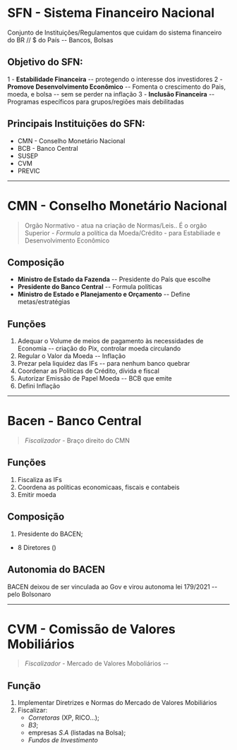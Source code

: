 # SFN - Sistema Financeiro Nacional
Conjunto de Instituições/Regulamentos que cuidam do sistema financeiro do BR // $ do País -- Bancos, Bolsas

## Objetivo do SFN:
1 - **Estabilidade Financeira** -- protegendo o interesse dos investidores
2 - **Promove Desenvolvimento Econômico** -- Fomenta o crescimento do Pais, moeda, e bolsa -- sem se perder na inflação
3 - **Inclusão Financeira** -- Programas específicos para grupos/regiões mais debilitadas

## Principais Instituições do SFN:
- CMN - Conselho Monetário Nacional
- BCB - Banco Central
- SUSEP
- CVM
- PREVIC

---

# CMN - Conselho Monetário Nacional
> Orgão Normativo - atua na criação de Normas/Leis..
É o orgão Superior - *Formula* a política da Moeda/Crédito - para Estabiliade e Desenvolvimento Econômico

## Composição
- **Ministro de Estado da Fazenda** -- Presidente do País que escolhe
- **Presidente do Banco Central** -- Formula políticas
- **Ministro de Estado e Planejamento e Orçamento** -- Define metas/estratégias

## Funções
1. Adequar o Volume de meios de pagamento às necessidades de Economia -- criação do Pix, controlar moeda circulando
2. Regular o Valor da Moeda -- Inflação
3. Prezar pela liquidez das IFs -- para nenhum banco quebrar
4. Coordenar as Politicas de Crédito, dívida e fiscal
5. Autorizar Emissão de Papel Moeda -- BCB que emite
6. Defini Inflação

---

# Bacen - Banco Central
> *Fiscalizador* - Braço direito do CMN

## Funções
1. Fiscaliza as IFs
2. Coordena as políticas economicaas, fiscais e contabeis
3. Emitir moeda

## Composição
1. Presidente do BACEN;
+ 8 Diretores ()

## Autonomia do BACEN
BACEN deixou de ser vinculada ao Gov e virou autonoma lei 179/2021 -- pelo Bolsonaro

---

# CVM - Comissão de Valores Mobiliários
> *Fiscalizador* - Mercado de Valores Moboliários -- 

## Função
1. Implementar Diretrizes e Normas do Mercado de Valores Mobiliários
2. Fiscalizar:
   - *Corretoras* (XP, RICO...);
   - *B3*;
   - empresas *S.A* (listadas na Bolsa);
   - *Fundos de Investimento*
